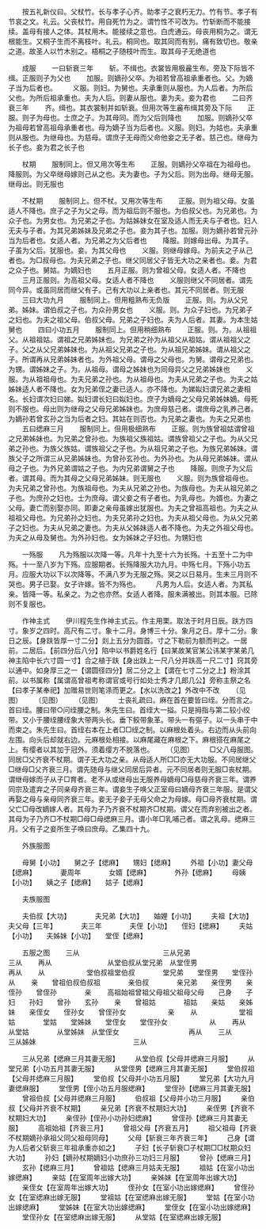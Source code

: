 <!-- { "loadSidebar": true } -->
　　按五礼新仪曰。父杖竹。长与孝子心齐。助孝子之衰朽无力。竹有节。孝子有节哀之文。礼云。父丧杖竹。用自死竹为之。谓竹性不可改为。竹斩断而不能接续。盖母有接人之体。其杖用木。能接续之意也。白虎通云。母丧用桐为之。谓无根能生。又桐子生而不离枝叶。礼云。桐同也。取其同而有别。痛有致切也。敬亲之道。故圣人以竹木别之。梧桐之子随枝叶而生。取其母子无绝道也

　　成服
　　一曰斩衰三年
　　斩。不缉也。衣裳皆用极麄生布。旁及下际皆不缉。正服则子为父也
　　加服。则嫡孙父卒。为祖若曾高祖承重者也。父。为嫡子当为后者也。
　　义服。则妇。为舅也。夫承重则从服也。为人后者。为所后父也。为所后祖承重也。夫为人后。则妻从服也。妻为夫。妾为君也
　　二曰齐衰三年
　　齐。缉也。其衣裳制并如斩衰。但用次等生麄布缉其旁及下际
　　正服。则子为母也。士庶之子。为其母同。而为父后则降也
　　加服。则嫡孙父卒为祖母若曾高祖母承重者也。母为嫡子当为后者也。义服。则妇。为姑也。夫承重则从服也。为继母也。为慈母。谓庶子无母而父命他妾之无子者。慈己也。继母为长子也。妾为君之长子也

　　杖期
　　服制同上。但又用次等生布
　　正服。则嫡孙父卒祖在为祖母也。降服则。为父卒继母嫁则己从之也。夫为妻也。子为父后。则为出母。继母无服。继母出。则无服也

　　不杖期
　　服制同上。但不杖。又用次等生布
　　正服。则为祖父母。女虽适人不降也。庶子之子为父之母。而为祖后则不服也。为伯叔父也。为兄弟也。为众子也。为男女也。为兄弟之子也。为姑姊妹女在室及适人而无夫与子者也。妇人无夫与子者。为其兄弟姊妹及兄弟之子也。妾为其子也。加服。则为嫡孙若曾元孙当为后者也。女适人者。为兄弟之为父后者也
　　降服。则嫁母出母。为其子。子虽为父后。犹服也。妾。为其父母也
　　义服。则继母嫁母。为前夫之子从己者也。为□叔母也。为夫兄弟之子也。继父同居父子皆无大功之亲者也。妾。为君之众子也。舅姑。为嫡妇也
　　五月正服。则为曾祖父母。女适人者。不降也
　　三月正服则。为高祖父母。女适人者不降也
　　义服则继父不同居者。谓先同今异。或虽同居而继父有子。己有大功以上亲者也。其元不同居者。则无服
　　三曰大功九月
　　服制同上。但用粗熟布无负版
　　正服。则。为从父兄弟。姊妹。谓伯叔之子也。为众孙男女也
　　义服。则。为众子妇也。为兄弟子之妇也。为夫之祖父母。伯叔父母。兄弟之子妇也。夫为人后者。其妻。为本生姑舅也
　　四曰小功五月
　　服制同上。但用稍细熟布
　　正服。则。为。从祖祖父。从祖祖姑。谓祖之兄弟姊妹也。为兄弟之孙为从祖父从祖姑。谓从祖祖父之子。父之从父兄弟姊妹也。为从祖父兄弟之子也。为从祖兄弟姊妹。谓从祖父之子。所谓再从兄弟姊妹者也。为外祖父母。谓母之父母也。为舅。谓母之兄弟也。为甥。谓姊妹之子。为。从祖母。谓母之姊妹也为同母异父之兄弟姊妹也
　　义服。为从祖祖母也。为夫兄弟之孙也。为从祖母也。为夫从兄弟之子也。为夫之姑姊妹适人者不降也。女为兄弟侄之妻已适人。亦不降也。为娣姒妇谓兄弟之妻相名。长妇谓次妇曰娣。姒妇谓长妇曰姒妇也。庶子为嫡母之父母兄弟姊妹嫡。母死则不服也。母出则为继母之父母兄弟姊妹也。为庶母慈己者。谓庶母之乳养己者。为嫡孙若曾玄孙之当为后者之妇。其姑在则否也。为兄弟之妻也。为夫之兄弟也
　　五曰缌麻三月
　　服制同上。但用极细熟布
　　正服。则为族曾祖姑谓曾祖之兄弟姊妹也。为兄弟之曾孙也。为族祖父族祖姑。谓族曾祖父之子也。为从父兄弟之孙也。为族父族姑。谓族祖父之子也。为从祖兄弟之子也。为族兄弟姊妹。谓族父子之所谓三从兄弟姊妹也。为曾孙玄孙也。为外孙也。为从母兄弟姊妹。谓从母之子也。为外兄弟谓姑之子也。为内兄弟谓舅之子也
　　降服。则庶子为父后者。谓其母。而为其母之父母兄弟姊妹。则无服也
　　义服。则为族曾祖母也。为夫兄弟之曾孙也。为族祖母也。为夫从兄弟之孙也。为族母也。为夫从祖兄弟之子也。为庶孙之妇也。士为庶母。谓父妾之有子者也。为乳母也。为婿也。为妻之父母。妻亡而别娶亦同。即妻之亲母虽嫁出犹服也。为夫之曾祖高祖也。为夫之从祖祖父母也。为兄弟孙之妇也。为夫兄弟孙之妇也。为夫从祖父母也。为从父兄弟子之妇也。为夫从兄弟之妻也。为夫从父姊妹适人者不降也。为夫之外祖父母也。为夫之从母及舅也。为外孙妇也。女为姊妹之子妇也。为甥妇也

　　一殇服
　　凡为殇服以次降一等。凡年十九至十六为长殇。十五至十二为中殇。十一至八岁为下殇。应服期者。长殇降服大功九月。中殇七月。下殇小功五月。应服大功以下以次降等。不满八岁为无服之殇。哭之以日易月。生未三月则不哭也。男子已娶。女子许嫁。皆不为殇也。
　　凡男为人后。女适人者。为其私亲。皆降一等。私亲之。为之也亦然。女适人者降。服未满被出。则其本服。已除则不复服也。

　　作神主式
　　伊川程先生作神主式云。作主用栗。取法于时月日辰。趺方四寸。象岁之四时。高尺有二寸。象十二月。身博三十分。象月之日。厚十二分。象日之辰。【身趺皆厚一寸二分】剡上五分为圆首。寸之下勒前为额而判之。一居前。二居后。【前四分后八分】陷中以书爵姓名行【曰某故某官某公讳某字某弟几神主陷中长六寸圆一寸】合之植于趺【身出趺上一尺八分并趺高一尺二寸】窍其旁以通中。如身厚三之一【谓圆径四分】居二分之上【谓在七寸二分之上】粉涂其前。以书属称【属谓高曾祖考称谓官或号行如处士秀才几郎几公】旁称主祭之名【曰孝子某奉祀】加赠易世则笔涤而更之。【水以洗改之】外改中不改
　　（见图）
　　（见图）
　　（见图）
　　士丧礼疏曰。麻在首在要皆曰绖。分而言之。首曰绖。腰曰带○问绖腰之制。朱先生曰。首绖大一搤。只是拇指与第二较小绞带。又小于腰绖腰绖象大带两头长。垂下鲛带象革。带头一有彄子。以一头串于中而束之。朱先生曰。首绖右本在上者□□绖之制。以麻根处着头。右边而从头前向左围。向头后却就右边。元麻根处相接。以麻尾藏在麻根之下。麻根搭在麻尾之上。有缨者以其加于冠外。须着缨方不脱落也。
　　（见图）
　　□父八母服图。同居□父齐衰不杖期。谓子无大功之亲。从母适人所□□亦无大功服。不同居继父□继母□父齐衰三月。谓先随母与继父同居后异者。元不同居者则无服□丧杖期。谓继母嫁而子从子□育者。老不从或继母出无服养母嫡母□母慈母齐衰三年。谓养同宗及遣弃之子同亲母齐衰三年。谓妾生子唤父正室母曰嫡母齐衰三年服。是谓父再娶之母与亲母同齐衰三年。妾无子妾子无母父命之为母嫁。母□母齐衰杖期。谓父亡□母改嫡嫁人者。其母为子乃齐衰不杖期齐□杖期。谓父在而弃别被出之者。其母为子乃齐□不杖期□母□母缌麻三月。谓小年□乳哺己者。谓之乳母。缌麻三月。父有子之妾所生子唤曰庶母。乙集四十九。

　　外族服图

　　母舅【小功】　　舅之子【缌麻】　　甥妇【缌麻】
　　外祖【小功】妻父母【缌麻】　　　　妻周年　　　　女婿【缌麻】　　　　外孙【缌麻】
　　母姨【小功】　　姨之子【缌麻】　　姑子【缌麻】

　　夫族服图

　　夫伯叔【大功】　　　　夫兄弟【大功】　　妯娌【小功】
　　夫祖【大功】夫父母【三年】　　　　夫三年　　　　夫侄【小功】　　侄妇【缌麻】
　　夫姑【小功】　　夫姊妹【小功】　　堂侄【缌麻】

　　五服之图
　　三从　　　　　　　　　　　　三从兄弟　　　　　　　　　　　　　　三从
　　再从　　　　　　　　从堂伯叔从堂兄弟　从堂侄男　　　　　　　　　　再从
　　从　　　　　　堂伯叔祖堂伯叔　　　　堂兄弟　　堂侄男　　堂侄孙　　　　　　　　　　从
　　亲　　曾祖伯叔伯叔祖　　　　亲伯叔　　　　亲兄弟　　亲侄男　　亲侄孙　　曾侄孙　　　　亲
　　高祖始祖曾祖父母祖父祖母父母　　己身　　子妇　　孙妇　　曾孙　　玄孙
　　亲　　曾祖姑　　　　祖姑　　亲姑　　亲姊妹　　亲侄女　　侄孙女　　曾侄孙女　　　　　　亲
　　从　　　　　　堂祖姑　　　　堂姑　　堂姊妹　　堂侄女　　堂侄孙女　　　　　　从
　　再从　　　　　　　　从堂姑　　　　从堂姊妹　从堂侄女　　　　　　　　　　再从
　　三从　　　　　　　　　　　　三从姊妹　　　　　　　　　　　　　　三从

　　三从兄弟【缌麻三月其妻无服】
　　从堂伯叔【父母并缌麻三月服】
　　从堂兄弟【小功五月其妻无服】
　　从堂侄男【缌麻三月其妻无服】
　　堂伯叔祖【父母并缌麻三月服】
　　堂伯叔【父母并小功五月服】
　　堂兄弟【大功九月妻缌麻服】
　　堂侄男【侄小功五月服缌麻】
　　堂侄孙【缌麻三月其妻无服】
　　曾祖伯叔【父母并缌麻三月服】
　　伯叔祖【父母并小功三月服】
　　亲伯叔【父母并齐衰不杖期】
　　亲兄弟【齐衰不杖期妇大功】
　　亲侄男【齐衰不杖期妇大功】
　　亲侄孙【侄孙小功孙妇缌麻】
　　曾侄孙【缌麻三月其妻无服】
　　高祖始祖【齐衰三月】
　　曾祖父母【齐衰五月】
　　祖父祖母【齐衰不杖期嫡孙承祖父同父祖母同母】
　　父母【斩衰三年齐衰三年】
　　己身【谓为人后者父斩衰三年祖承重亦如之】
　　子妇【长子斩衰□子杖期□□杖期众妇大功】
　　孙妇【嫡孙杖期嫡妇小功庶孙三功妇三月服】
　　曾孙【缌麻三月】
　　玄孙【缌麻三月】
　　曾祖姑【缌麻三月姑夫无服】
　　祖姑【在室小功出嫁缌麻】
　　亲姑【在室周年出嫁大功】
　　亲姊妹【在室周年出嫁大功】
　　亲侄女【在室周年出嫁大功】
　　侄孙女【在室小功出嫁缌麻】
　　曾侄孙女【在室缌麻出嫁无服】
　　堂祖姑【在室缌麻出嫁无服】
　　堂姑【在室小功出嫁缌麻】
　　堂姊妹【在室大功出嫁缌麻】
　　堂侄女【在室小功出嫁缌麻】
　　堂侄孙女【在室缌麻出嫁无服】
　　从堂姑【在室缌麻出嫁无服】
